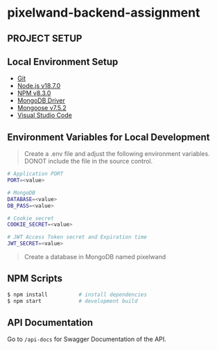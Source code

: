 # pixelwand-backend-assignment

## PROJECT SETUP

## Local Environment Setup

- [Git](https://git-scm.com/)
- [Node.js v18.7.0](https://nodejs.org/en/)
- [NPM v8.3.0](https://www.npmjs.com/)
- [MongoDB Driver](https://www.mongodb.com/)
- [Mongoose v7.5.2](https://mongoosejs.com/)
- [Visual Studio Code](https://code.visualstudio.com/)

## Environment Variables for Local Development

> Create a .env file and adjust the following environment variables. DONOT include the file in the source control.

```bash
# Application PORT
PORT=<value>

# MongoDB
DATABASE=<value>
DB_PASS=<value>

# Cookie secret
COOKIE_SECRET=<value>

# JWT Access Token secret and Expiration time
JWT_SECRET=<value>
```

> Create a database in MongoDB named pixelwand

## NPM Scripts

```bash
$ npm install          # install dependencies
$ npm start            # development build
```

## API Documentation

Go to `/api-docs` for Swagger Documentation of the API.
